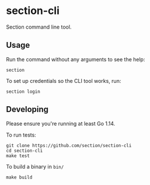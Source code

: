 # section-cli

Section command line tool.

## Usage

Run the command without any arguments to see the help:

```
section
```

To set up credentials so the CLI tool works, run:

```
section login
```

## Developing

Please ensure you're running at least Go 1.14.

To run tests:

```
git clone https://github.com/section/section-cli
cd section-cli
make test
```

To build a binary in `bin/`

```
make build
```
